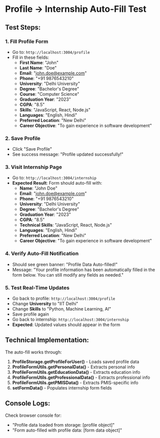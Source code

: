 # Profile → Internship Auto-Fill Test

## Test Steps:

### 1. Fill Profile Form
- Go to: `http://localhost:3004/profile`
- Fill in these fields:
  - **First Name**: "John"
  - **Last Name**: "Doe"
  - **Email**: "john.doe@example.com"
  - **Phone**: "+91 9876543210"
  - **University**: "Delhi University"
  - **Degree**: "Bachelor's Degree"
  - **Course**: "Computer Science"
  - **Graduation Year**: "2023"
  - **CGPA**: "8.5"
  - **Skills**: "JavaScript, React, Node.js"
  - **Languages**: "English, Hindi"
  - **Preferred Location**: "New Delhi"
  - **Career Objective**: "To gain experience in software development"

### 2. Save Profile
- Click "Save Profile"
- See success message: "Profile updated successfully!"

### 3. Visit Internship Page
- Go to: `http://localhost:3004/internship`
- **Expected Result**: Form should auto-fill with:
  - **Name**: "John Doe"
  - **Email**: "john.doe@example.com"
  - **Phone**: "+91 9876543210"
  - **University**: "Delhi University"
  - **Degree**: "Bachelor's Degree"
  - **Graduation Year**: "2023"
  - **CGPA**: "8.5"
  - **Technical Skills**: "JavaScript, React, Node.js"
  - **Languages**: "English, Hindi"
  - **Preferred Location**: "New Delhi"
  - **Career Objective**: "To gain experience in software development"

### 4. Verify Auto-Fill Notification
- Should see green banner: "Profile Data Auto-filled!"
- Message: "Your profile information has been automatically filled in the form below. You can still modify any fields as needed."

### 5. Test Real-Time Updates
- Go back to profile: `http://localhost:3004/profile`
- Change **University** to "IIT Delhi"
- Change **Skills** to "Python, Machine Learning, AI"
- Save profile again
- Go back to internship: `http://localhost:3004/internship`
- **Expected**: Updated values should appear in the form

## Technical Implementation:

The auto-fill works through:
1. **ProfileStorage.getProfileForUser()** - Loads saved profile data
2. **ProfileFormUtils.getPersonalData()** - Extracts personal info
3. **ProfileFormUtils.getEducationData()** - Extracts education info
4. **ProfileFormUtils.getProfessionalData()** - Extracts professional info
5. **ProfileFormUtils.getPMISData()** - Extracts PMIS-specific info
6. **setFormData()** - Populates internship form fields

## Console Logs:
Check browser console for:
- "Profile data loaded from storage: [profile object]"
- "Form auto-filled with profile data: [form data object]"

